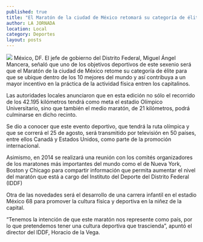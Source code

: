 ```yaml
---
published: true
title: "El Maratón de la ciudad de México retomará su categoría de élite: Mancera"
author: LA JORNADA
location: Local
category: Deportes
layout: posts
---
```


![](http://i.imgur.com/4AE9kdvm.jpg)
México, DF. El jefe de gobierno del Distrito Federal, Miguel Ángel Mancera, señaló que uno de los objetivos deportivos de este sexenio será que el Maratón de la ciudad de México retome su categoría de élite para que se ubique dentro de los 10 mejores del mundo y así contribuya a un mayor incentivo en la práctica de la actividad física entren los capitalinos.

Las autoridades locales anunciaron que en esta edición no sólo el recorrido de los 42.195 kilómetros tendrá como meta el estadio Olímpico Universitario, sino que también el medio maratón, de 21 kilómetros, podrá culminarse en dicho recinto.

Se dio a conocer que este evento deportivo, que tendrá la ruta olímpica y que se correrá el 25 de agosto, será transmitido por televisión en 50 países, entre ellos Canadá y Estados Unidos, como parte de la promoción internacional.

Asimismo, en 2014 se realizará una reunión con los comités organizadores de los maratones más importantes del mundo como el de Nueva York, Boston y Chicago para compartir información que permita aumentar el nivel del maratón que está a cargo del Instituto del Deporte del Distrito Federal (IDDF)

Otra de las novedades será el desarrollo de una carrera infantil en el estadio México 68 para promover la cultura física y deportiva en la niñez de la capital.

“Tenemos la intención de que este maratón nos represente como país, por lo que pretendemos tener una cultura deportiva que trascienda”, apuntó el director del IDDF, Horacio de la Vega.

